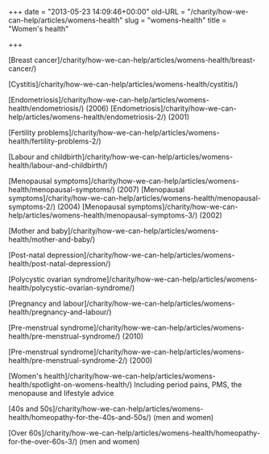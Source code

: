 +++
date = "2013-05-23 14:09:46+00:00"
old-URL = "/charity/how-we-can-help/articles/womens-health"
slug = "womens-health"
title = "Women's health"

+++

[Breast cancer]/charity/how-we-can-help/articles/womens-health/breast-cancer/)

[Cystitis]/charity/how-we-can-help/articles/womens-health/cystitis/)

[Endometriosis]/charity/how-we-can-help/articles/womens-health/endometriosis/) (2006)
[Endometriosis]/charity/how-we-can-help/articles/womens-health/endometriosis-2/) (2001)

[Fertility problems]/charity/how-we-can-help/articles/womens-health/fertility-problems-2/)

[Labour and childbirth]/charity/how-we-can-help/articles/womens-health/labour-and-childbirth/)

[Menopausal symptoms]/charity/how-we-can-help/articles/womens-health/menopausal-symptoms/) (2007)
[Menopausal symptoms]/charity/how-we-can-help/articles/womens-health/menopausal-symptoms-2/) (2004)
[Menopausal symptoms]/charity/how-we-can-help/articles/womens-health/menopausal-symptoms-3/) (2002)

[Mother and baby]/charity/how-we-can-help/articles/womens-health/mother-and-baby/)

[Post-natal depression]/charity/how-we-can-help/articles/womens-health/post-natal-depression/)

[Polycystic ovarian syndrome]/charity/how-we-can-help/articles/womens-health/polycystic-ovarian-syndrome/)

[Pregnancy and labour]/charity/how-we-can-help/articles/womens-health/pregnancy-and-labour/)

[Pre-menstrual syndrome]/charity/how-we-can-help/articles/womens-health/pre-menstrual-syndrome/) (2010)

[Pre-menstrual syndrome]/charity/how-we-can-help/articles/womens-health/pre-menstrual-syndrome-2/) (2000)

[Women's health]/charity/how-we-can-help/articles/womens-health/spotlight-on-womens-health/)
Including period pains, PMS, the menopause and lifestyle advice

[40s and 50s]/charity/how-we-can-help/articles/womens-health/homeopathy-for-the-40s-and-50s/) (men and women)

[Over 60s]/charity/how-we-can-help/articles/womens-health/homeopathy-for-the-over-60s-3/) (men and women)
